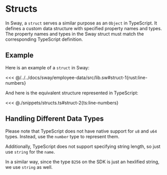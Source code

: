 # Structs

In Sway, a `struct` serves a similar purpose as an `Object` in TypeScript. It defines a custom data structure with specified property names and types. The property names and types in the Sway struct must match the corresponding TypeScript definition.

## Example

Here is an example of a `struct` in Sway:

<<< @/../../docs/sway/employee-data/src/lib.sw#struct-1{rust:line-numbers}

And here is the equivalent structure represented in TypeScript:

<<< @./snippets/structs.ts#struct-2{ts:line-numbers}

## Handling Different Data Types

Please note that TypeScript does not have native support for `u8` and `u64` types. Instead, use the `number` type to represent them.

Additionally, TypeScript does not support specifying string length, so just use `string` for the `name`.

In a similar way, since the type `B256` on the SDK is just an hexlified string, we use `string` as well.
